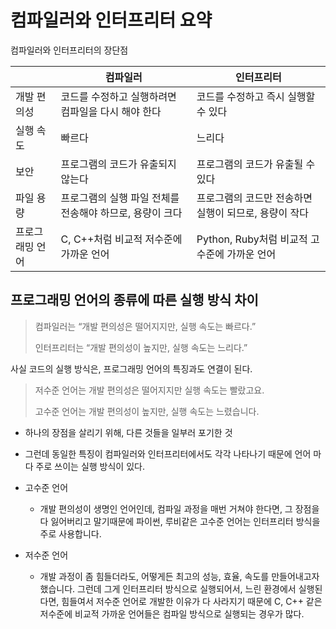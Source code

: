 # 컴파일러와 인터프리터 요약
컴파일러와 인터프리터의 장단점

|                    | 컴파일러                              | 인터프리터                            |
|--------------------|---------------------------------------|----------------------------------------|
| 개발 편의성         | 코드를 수정하고 실행하려면 컴파일을 다시 해야 한다 | 코드를 수정하고 즉시 실행할 수 있다 |
| 실행 속도           | 빠르다                             | 느리다                               |
| 보안               | 프로그램의 코드가 유출되지 않는다    | 프로그램의 코드가 유출될 수 있다    |
| 파일 용량          | 프로그램의 실행 파일 전체를 전송해야 하므로, 용량이 크다 | 프로그램의 코드만 전송하면 실행이 되므로, 용량이 작다 |
| 프로그래밍 언어    | C, C++처럼 비교적 저수준에 가까운 언어    | Python, Ruby처럼 비교적 고수준에 가까운 언어  |

## 프로그래밍 언어의 종류에 따른 실행 방식 차이

> 컴파일러는 “개발 편의성은 떨어지지만, 실행 속도는 빠르다.”
>
>인터프리터는 “개발 편의성이 높지만, 실행 속도는 느리다.”

사실 코드의 실행 방식은, 프로그래밍 언어의 특징과도 연결이 된다.

> 저수준 언어는 개발 편의성은 떨어지지만 실행 속도는 빨랐고요.
> 
> 고수준 언어는 개발 편의성이 높지만, 실행 속도는 느렸습니다.

- 하나의 장점을 살리기 위해, 다른 것들을 일부러 포기한 것

- 그런데 동일한 특징이 컴파일러와 인터프리터에서도 각각 나타나기 때문에 언어 마다 주로 쓰이는 실행 방식이 있다.

- 고수준 언어
  -  개발 편의성이 생명인 언어인데, 컴파일 과정을 매번 거쳐야 한다면, 그 장점을 다 잃어버리고 말기때문에 파이썬, 루비같은 고수준 언어는 인터프리터 방식을 주로 사용합니다.

- 저수준 언어
  - 개발 과정이 좀 힘들더라도, 어떻게든 최고의 성능, 효율, 속도를 만들어내고자 했습니다. 그런데 그게 인터프리터 방식으로 실행되어서, 느린 환경에서 실행된다면, 힘들여서 저수준 언어로 개발한 이유가 다 사라지기 때문에 C, C++ 같은 저수준에 비교적 가까운 언어들은 컴파일 방식으로 실행되는 경우가 많다.